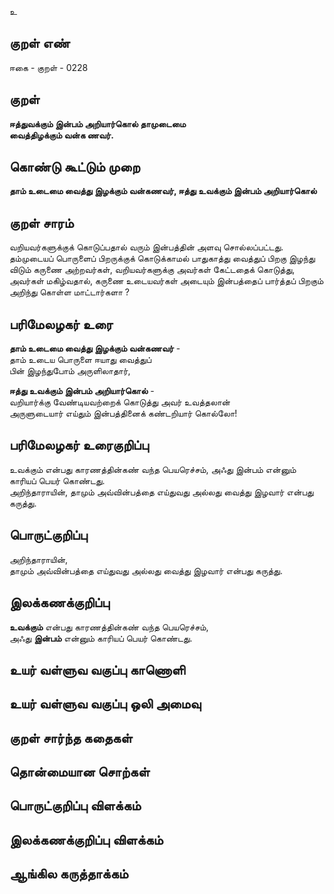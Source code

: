 உ

## குறள் எண் 

ஈகை - குறள் - 0228  

## குறள் 

**ஈத்துவக்கும் இன்பம் அறியார்கொல் தாமுடைமை  
வைத்திழக்கும் வன்க ணவர்.** 

## கொண்டு கூட்டும் முறை

**தாம் உடைமை வைத்து இழக்கும் வன்கணவர், ஈத்து உவக்கும் இன்பம் அறியார்கொல்** 

## குறள் சாரம் 

வறியவர்களுக்குக் கொடுப்பதால் வரும் இன்பத்தின் அளவு சொல்லப்பட்டது.  
தம்முடையப் பொருளைப் பிறருக்குக் கொடுக்காமல் பாதுகாத்து வைத்துப் பிறகு இழந்து விடும் கருணை அற்றவர்கள், வறியவர்களுக்கு அவர்கள் கேட்டதைக் கொடுத்து, அவர்கள் மகிழ்வதால், கருணை உடையவர்கள் அடையும் இன்பத்தைப் பார்த்தப் பிறகும் அறிந்து கொள்ள மாட்டார்களா ?  

## பரிமேலழகர் உரை

**தாம் உடைமை வைத்து இழக்கும் வன்கணவர்** -  
தாம் உடைய பொருளை ஈயாது வைத்துப்  
பின் இழந்துபோம் அருளிலாதார்,  

**ஈத்து உவக்கும் இன்பம் அறியார்கொல்** -  
வறியார்க்கு வேண்டியவற்றைக் கொடுத்து அவர் உவத்தலான்  
அருளுடையார் எய்தும் இன்பத்தினைக் கண்டறியார் கொல்லோ! 

## பரிமேலழகர் உரைகுறிப்பு   

உவக்கும் என்பது காரணத்தின்கண் வந்த பெயரெச்சம், அஃது இன்பம் என்னும் காரியப் பெயர் கொண்டது.  
அறிந்தாராயின், தாமும் அவ்வின்பத்தை எய்துவது அல்லது வைத்து இழவார் என்பது கருத்து. 

## பொருட்குறிப்பு 

அறிந்தாராயின்,  
தாமும் அவ்வின்பத்தை எய்துவது அல்லது வைத்து இழவார் என்பது கருத்து.  

## இலக்கணக்குறிப்பு  

**உவக்கும்** என்பது காரணத்தின்கண் வந்த பெயரெச்சம்,  
அஃது **இன்பம்** என்னும் காரியப் பெயர் கொண்டது.  

## உயர் வள்ளுவ வகுப்பு காணொளி


## உயர் வள்ளுவ வகுப்பு ஒலி அமைவு 

 
## குறள் சார்ந்த கதைகள் 


## தொன்மையான சொற்கள்


## பொருட்குறிப்பு விளக்கம்


## இலக்கணக்குறிப்பு விளக்கம்


## ஆங்கில கருத்தாக்கம் 


